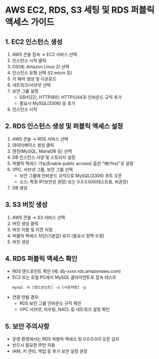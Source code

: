 # AWS EC2, RDS, S3 세팅 및 RDS 퍼블릭 액세스 가이드

## 1. EC2 인스턴스 생성
1. AWS 콘솔 접속 → EC2 서비스 선택
2. 인스턴스 시작 클릭
3. OS(예: Amazon Linux 2) 선택
4. 인스턴스 유형 선택 (t2.micro 등)
5. 키 페어 생성 및 다운로드
6. 네트워크/서브넷 선택
7. 보안 그룹 설정
	 - SSH(22), HTTP(80), HTTPS(443) 인바운드 규칙 추가
	 - 필요시 MySQL(3306) 등 추가
8. 인스턴스 시작

## 2. RDS 인스턴스 생성 및 퍼블릭 액세스 설정
1. AWS 콘솔 → RDS 서비스 선택
2. 데이터베이스 생성 클릭
3. 엔진(MySQL, MariaDB 등) 선택
4. DB 인스턴스 사양 및 스토리지 설정
5. 퍼블릭 액세스 가능(Enable public access) 옵션 "예(Yes)"로 설정
6. VPC, 서브넷 그룹, 보안 그룹 선택
	 - 보안 그룹에 인바운드 규칙으로 MySQL(3306) 포트 오픈
	 - 소스: 특정 IP(보안상 권장) 또는 0.0.0.0/0(테스트용, 비권장)
7. DB 생성

## 3. S3 버킷 생성
1. AWS 콘솔 → S3 서비스 선택
2. 버킷 생성 클릭
3. 버킷 이름 및 리전 지정
4. 퍼블릭 액세스 차단(기본값) 유지 (필요시 정책 수정)
5. 버킷 생성

## 4. RDS 퍼블릭 액세스 확인
- RDS 엔드포인트 확인 (예: db-xxxx.rds.amazonaws.com)
- EC2 또는 로컬 PC에서 MySQL 클라이언트로 접속 테스트
	```
	mysql -h [엔드포인트] -u [사용자명] -p
	```
- 연결 안될 경우:
	- RDS 보안 그룹 인바운드 규칙 확인
	- VPC 서브넷, 라우팅, NACL 등 네트워크 설정 확인

## 5. 보안 주의사항
- 운영 환경에서는 RDS 퍼블릭 액세스 및 0.0.0.0/0 오픈 금지
- 반드시 필요한 IP만 허용
- IAM, 키 관리, 백업 등 추가 보안 설정 권장
